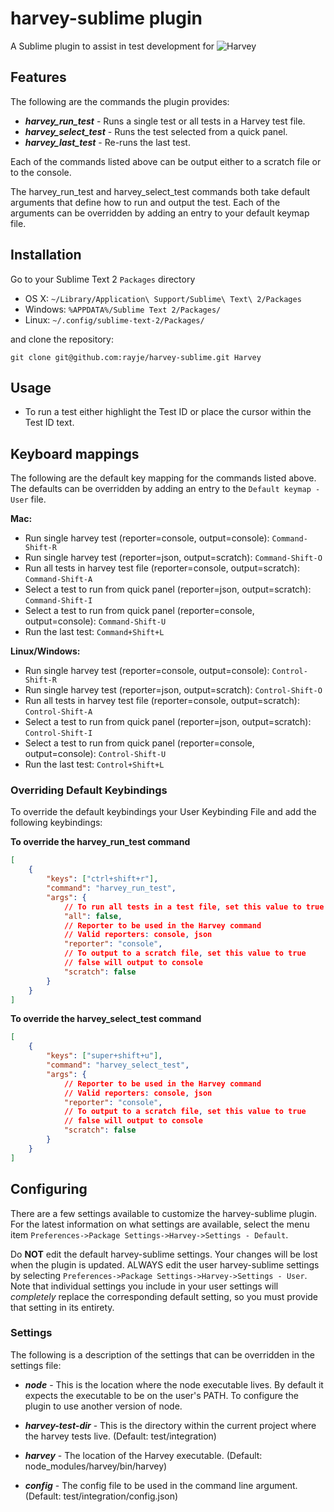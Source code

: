 harvey-sublime plugin
=========================

A Sublime plugin to assist in test development for ![Harvey](https://github.com/tschwecke/harvey)

Features
--------

The following are the commands the plugin provides:
 * ***harvey_run_test*** - Runs a single test or all tests in a Harvey test file.
 * ***harvey_select_test*** - Runs the test selected from a quick panel.
 * ***harvey_last_test*** - Re-runs the last test.

Each of the commands listed above can be output either to a scratch file or to the console.

The harvey_run_test and harvey_select_test commands both take default arguments that define how to run and output the test. Each of the arguments can be overridden by adding an entry to your default keymap file.

Installation
------------

Go to your Sublime Text 2 `Packages` directory

 - OS X:    `~/Library/Application\ Support/Sublime\ Text\ 2/Packages`
 - Windows: `%APPDATA%/Sublime Text 2/Packages/`
 - Linux:   `~/.config/sublime-text-2/Packages/`

and clone the repository:

	git clone git@github.com:rayje/harvey-sublime.git Harvey

Usage
-----

 * To run a test either highlight the Test ID or place the cursor within the Test ID text.

Keyboard mappings
-----------------

The following are the default key mapping for the commands listed above. The defaults can be overridden by adding an entry to the `Default keymap - User` file.

**Mac:**
 - Run single harvey test (reporter=console, output=console): `Command-Shift-R`
 - Run single harvey test (reporter=json, output=scratch): `Command-Shift-O`
 - Run all tests in harvey test file (reporter=console, output=scratch): `Command-Shift-A`
 - Select a test to run from quick panel (reporter=json, output=scratch): `Command-Shift-I`
 - Select a test to run from quick panel (reporter=console, output=console): `Command-Shift-U`
 - Run the last test: `Command+Shift+L`

**Linux/Windows:**
 - Run single harvey test (reporter=console, output=console): `Control-Shift-R`
 - Run single harvey test (reporter=json, output=scratch): `Control-Shift-O`
 - Run all tests in harvey test file (reporter=console, output=scratch): `Control-Shift-A`
 - Select a test to run from quick panel (reporter=json, output=scratch): `Control-Shift-I`
 - Select a test to run from quick panel (reporter=console, output=console): `Control-Shift-U`
 - Run the last test: `Control+Shift+L`

### Overriding Default Keybindings

To override the default keybindings your User Keybinding File and add the following keybindings:

**To override the harvey_run_test command**

```json
[
    {
		"keys": ["ctrl+shift+r"],
		"command": "harvey_run_test",
		"args": {
			// To run all tests in a test file, set this value to true
			"all": false,
			// Reporter to be used in the Harvey command
			// Valid reporters: console, json
			"reporter": "console",
			// To output to a scratch file, set this value to true
			// false will output to console
			"scratch": false
		}
	}
]
```

**To override the harvey_select_test command**

```json
[
    {
		"keys": ["super+shift+u"],
		"command": "harvey_select_test",
		"args": {
			// Reporter to be used in the Harvey command
			// Valid reporters: console, json
			"reporter": "console",
			// To output to a scratch file, set this value to true
			// false will output to console
			"scratch": false
		}
	}
]
```

Configuring
-----------
There are a few settings available to customize the harvey-sublime plugin. For the latest information on what settings are available, select the menu item `Preferences->Package Settings->Harvey->Settings - Default`.

Do **NOT** edit the default harvey-sublime settings. Your changes will be lost when the plugin is updated. ALWAYS edit the user harvey-sublime settings by selecting `Preferences->Package Settings->Harvey->Settings - User`. Note that individual settings you include in your user settings will _completely_ replace the corresponding default setting, so you must provide that setting in its entirety.

### Settings
The following is a description of the settings that can be overridden in the settings file:

* ***node*** - This is the location where the node executable lives. By default it expects the executable to be on the user's PATH. To configure the plugin to use another version of node.

* ***harvey-test-dir*** - This is the directory within the current project where the harvey tests live.
		(Default: test/integration)

* ***harvey*** - The location of the Harvey executable.
		(Default: node_modules/harvey/bin/harvey)

* ***config*** - The config file to be used in the command line argument.
		(Default: test/integration/config.json)